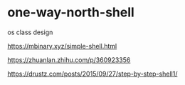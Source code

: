 # one-way-north-shell
 os class design



https://mbinary.xyz/simple-shell.html

https://zhuanlan.zhihu.com/p/360923356

https://drustz.com/posts/2015/09/27/step-by-step-shell1/